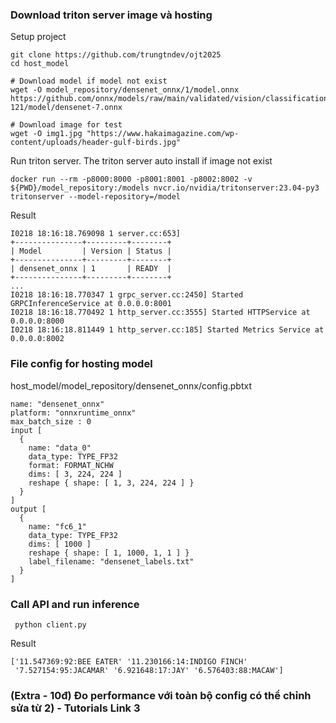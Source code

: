 ### Download triton server image và hosting
Setup project
```
git clone https://github.com/trungtndev/ojt2025
cd host_model
```

```
# Download model if model not exist
wget -O model_repository/densenet_onnx/1/model.onnx https://github.com/onnx/models/raw/main/validated/vision/classification/densenet-121/model/densenet-7.onnx

# Download image for test
wget -O img1.jpg "https://www.hakaimagazine.com/wp-content/uploads/header-gulf-birds.jpg"

```

Run triton server. The triton server auto install if image not exist
```
docker run --rm -p8000:8000 -p8001:8001 -p8002:8002 -v ${PWD}/model_repository:/models nvcr.io/nvidia/tritonserver:23.04-py3 tritonserver --model-repository=/model
```
Result
```
I0218 18:16:18.769098 1 server.cc:653] 
+---------------+---------+--------+
| Model         | Version | Status |
+---------------+---------+--------+
| densenet_onnx | 1       | READY  |
+---------------+---------+--------+
...
I0218 18:16:18.770347 1 grpc_server.cc:2450] Started GRPCInferenceService at 0.0.0.0:8001
I0218 18:16:18.770492 1 http_server.cc:3555] Started HTTPService at 0.0.0.0:8000
I0218 18:16:18.811449 1 http_server.cc:185] Started Metrics Service at 0.0.0.0:8002
```

### File config for hosting model
host_model/model_repository/densenet_onnx/config.pbtxt
```
name: "densenet_onnx"
platform: "onnxruntime_onnx"
max_batch_size : 0
input [
  {
    name: "data_0"
    data_type: TYPE_FP32
    format: FORMAT_NCHW
    dims: [ 3, 224, 224 ]
    reshape { shape: [ 1, 3, 224, 224 ] }
  }
]
output [
  {
    name: "fc6_1"
    data_type: TYPE_FP32
    dims: [ 1000 ]
    reshape { shape: [ 1, 1000, 1, 1 ] }
    label_filename: "densenet_labels.txt"
  }
]
```
### Call API and run inference
```
 python client.py
```

Result
```
['11.547369:92:BEE EATER' '11.230166:14:INDIGO FINCH'
 '7.527154:95:JACAMAR' '6.921648:17:JAY' '6.576403:88:MACAW']
```
### (Extra - 10đ) Đo performance với toàn bộ config có thể chỉnh sửa từ 2)  - Tutorials Link 3